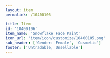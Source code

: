 ```yaml
---
layout: item
permalink: /10400106

title: Item
id: '10400106'
item_name: 'Snowflake Face Paint'
icon_url: 'item/icon/customize/10400105.png'
sub_header: ['Gender: Female', 'Cosmetic']
footer: ['Untradable, Unsellable']
---
```


